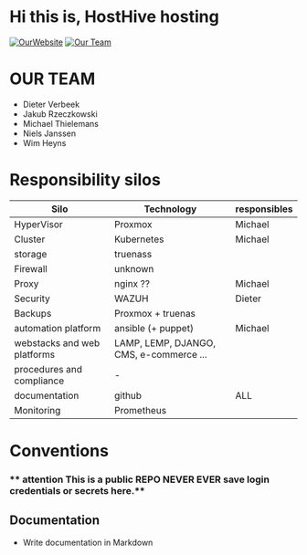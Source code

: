 # Hi this is, HostHive hosting

[![OurWebsite](https://img.shields.io/static/v1?label=Our&message=Website&color=blue)](https://projecthosting/)
[![Our Team](https://img.shields.io/static/v1?label=Sign-up&message=for%20news&color=red)](https://projecthosting)


# OUR TEAM

- Dieter Verbeek
- Jakub Rzeczkowski
- Michael Thielemans
- Niels Janssen
- Wim Heyns


# Responsibility silos

| **Silo** | **Technology** | **responsibles**
| ---|---|---|
| HyperVisor | Proxmox | Michael
| Cluster | Kubernetes | Michael
| storage | truenass |
| Firewall | unknown|
| Proxy | nginx ?? | Michael |
| Security | WAZUH | Dieter |
| Backups | Proxmox + truenas |
| automation platform | ansible (+ puppet) | Michael |
| webstacks and web platforms| LAMP, LEMP, DJANGO, CMS, e-commerce ... |
| procedures and compliance| - | 
| documentation | github | ALL
| Monitoring | Prometheus |


# Conventions
### ** attention This is a public REPO   NEVER EVER save login credentials or secrets here.**

## Documentation
- Write documentation in Markdown

